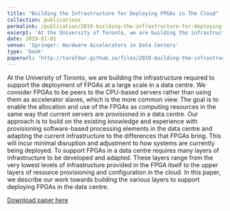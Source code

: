```yaml
---
title: "Building the Infrastructure for Deploying FPGAs in The Cloud"
collection: publications
permalink: /publication/2019-building-the-infrastructure-for-deploying-fpgas-in-the-cloud
excerpt: 'At the University of Toronto, we are building the infrastructure required to support the deployment of FPGAs at a large scale in a data centre. We consider FPGAs to be peers to the CPU-based servers rather than using them as accelerator slaves, which is the more common view. The goal is to enable the allocation and use of the FPGAs as computing resources in the same way that current servers are provisioned in a data centre. Our approach is to build on the existing knowledge and experience with provisioning software-based processing elements in the data centre and adapting the current infrastructure to the differences that FPGAs bring. This will incur minimal disruption and adjustment to how systems are currently being deployed. To support FPGAs in a data centre requires many layers of infrastructure to be developed and adapted. These layers range from the very lowest levels of infrastructure provided in the FPGA itself to the upper layers of resource provisioning and configuration in the cloud. In this paper, we describe our work towards building the various layers to support deploying FPGAs in the data centre.'
date: 2019-01-01
venue: 'Springer: Hardware Accelerators in Data Centers'
type: 'book'
paperurl: 'http://tarafdar.github.io/files/2019-building-the-infrastructure-for-deploying-fpgas-in-the-cloud.pdf'
---
```


At the University of Toronto, we are building the infrastructure required to support the deployment of FPGAs at a large scale in a data centre. We consider FPGAs to be peers to the CPU-based servers rather than using them as accelerator slaves, which is the more common view. The goal is to enable the allocation and use of the FPGAs as computing resources in the same way that current servers are provisioned in a data centre. Our approach is to build on the existing knowledge and experience with provisioning software-based processing elements in the data centre and adapting the current infrastructure to the differences that FPGAs bring. This will incur minimal disruption and adjustment to how systems are currently being deployed. To support FPGAs in a data centre requires many layers of infrastructure to be developed and adapted. These layers range from the very lowest levels of infrastructure provided in the FPGA itself to the upper layers of resource provisioning and configuration in the cloud. In this paper, we describe our work towards building the various layers to support deploying FPGAs in the data centre.





[Download paper here](http://tarafdar.github.io/files/2019-building-the-infrastructure-for-deploying-fpgas-in-the-cloud.pdf)

